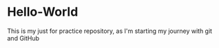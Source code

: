 # Hello-World
This is my just for practice repository, as I'm starting my journey with git and GitHub
